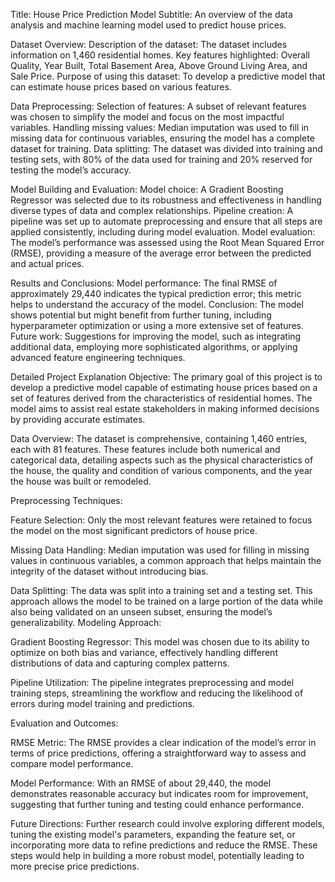 Title: House Price Prediction Model
Subtitle: An overview of the data analysis and machine learning model used to predict house prices.

Dataset Overview:
Description of the dataset: The dataset includes information on 1,460 residential homes.
Key features highlighted: Overall Quality, Year Built, Total Basement Area, Above Ground Living Area, and Sale Price.
Purpose of using this dataset: To develop a predictive model that can estimate house prices based on various features.

Data Preprocessing:
Selection of features: A subset of relevant features was chosen to simplify the model and focus on the most impactful variables.
Handling missing values: Median imputation was used to fill in missing data for continuous variables, ensuring the model has a complete dataset for training.
Data splitting: The dataset was divided into training and testing sets, with 80% of the data used for training and 20% reserved for testing the model’s accuracy.

Model Building and Evaluation:
Model choice: A Gradient Boosting Regressor was selected due to its robustness and effectiveness in handling diverse types of data and complex relationships.
Pipeline creation: A pipeline was set up to automate preprocessing and ensure that all steps are applied consistently, including during model evaluation.
Model evaluation: The model’s performance was assessed using the Root Mean Squared Error (RMSE), providing a measure of the average error between the predicted and actual prices.

Results and Conclusions:
Model performance: The final RMSE of approximately 29,440 indicates the typical prediction error; this metric helps to understand the accuracy of the model.
Conclusion: The model shows potential but might benefit from further tuning, including hyperparameter optimization or using a more extensive set of features.
Future work: Suggestions for improving the model, such as integrating additional data, employing more sophisticated algorithms, or applying advanced feature engineering techniques.

Detailed Project Explanation
Objective:
The primary goal of this project is to develop a predictive model capable of estimating house prices based on a set of features derived from the characteristics of residential homes. The model aims to assist real estate stakeholders in making informed decisions by providing accurate estimates.

Data Overview:
The dataset is comprehensive, containing 1,460 entries, each with 81 features. These features include both numerical and categorical data, detailing aspects such as the physical characteristics of the house, the quality and condition of various components, and the year the house was built or remodeled.

Preprocessing Techniques:

Feature Selection: Only the most relevant features were retained to focus the model on the most significant predictors of house price.

Missing Data Handling: Median imputation was used for filling in missing values in continuous variables, a common approach that helps maintain the integrity of the dataset without introducing bias.

Data Splitting: The data was split into a training set and a testing set. This approach allows the model to be trained on a large portion of the data while also being validated on an unseen subset, ensuring the model’s generalizability.
Modeling Approach:

Gradient Boosting Regressor: This model was chosen due to its ability to optimize on both bias and variance, effectively handling different distributions of data and capturing complex patterns.

Pipeline Utilization: The pipeline integrates preprocessing and model training steps, streamlining the workflow and reducing the likelihood of errors during model training and predictions.

Evaluation and Outcomes:

RMSE Metric: The RMSE provides a clear indication of the model’s error in terms of price predictions, offering a straightforward way to assess and compare model performance.

Model Performance: With an RMSE of about 29,440, the model demonstrates reasonable accuracy but indicates room for improvement, suggesting that further tuning and testing could enhance performance.

Future Directions:
Further research could involve exploring different models, tuning the existing model's parameters, expanding the feature set, or incorporating more data to refine predictions and reduce the RMSE. These steps would help in building a more robust model, potentially leading to more precise price predictions.
